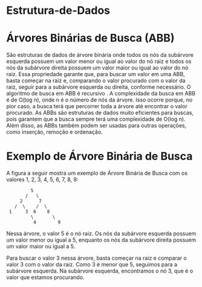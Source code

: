 # Estrutura-de-Dados

# Árvores Binárias de Busca (ABB) 
São estruturas de dados de árvore binária onde todos os nós da subárvore esquerda possuem um valor menor ou igual ao valor do nó raiz e todos os nós da subárvore direita possuem um valor maior ou igual ao valor do nó raiz.
Essa propriedade garante que, para buscar um valor em uma ABB, basta começar na raiz e, comparando o valor procurado com o valor da raiz, seguir para a subárvore esquerda ou direita, conforme necessário. O algoritmo de busca em ABB é recursivo .
A complexidade da busca em ABB é de O(log n), onde n é o número de nós da árvore. Isso ocorre porque, no pior caso, a busca terá que percorrer toda a árvore até encontrar o valor procurado.
As ABBs são estruturas de dados muito eficientes para buscas, pois garantem que a busca sempre terá uma complexidade de O(log n). Além disso, as ABBs também podem ser usadas para outras operações, como inserção, remoção e ordenação.
# Exemplo de Árvore Binária de Busca

A figura a seguir mostra um exemplo de Árvore Binária de Busca com os valores 1, 2, 3, 4, 5, 6, 7, 8, 9:

             5
           /   \
         2      7
       /  \    /  \
     1     3  6    8
             \       \
              4        9
Nessa árvore, o valor 5 é o nó raiz. Os nós da subárvore esquerda possuem um valor menor ou igual a 5, enquanto os nós da subárvore direita possuem um valor maior ou igual a 5.

Para buscar o valor 3 nessa árvore, basta começar na raiz e comparar o valor 3 com o valor da raiz. Como 3 é menor que 5, seguimos para a subárvore esquerda. Na subárvore esquerda, encontramos o nó 3, que é o valor que estamos procurando.
